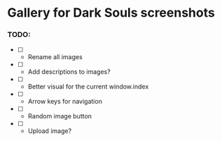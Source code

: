# Gallery for Dark Souls screenshots

### TODO:
 - [ ] - Rename all images
 - [ ] - Add descriptions to images?
 - [ ] - Better visual for the current window.index 
 - [ ] - Arrow keys for navigation
 - [ ] - Random image button
 - [ ] - Upload image?

